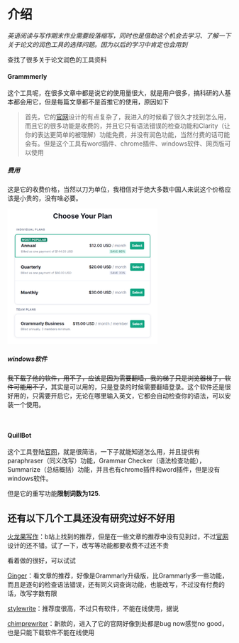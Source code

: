 # 介绍

*英语阅读与写作期末作业需要段落缩写，同时也是借助这个机会去学习、了解一下关于论文的润色工具的选择问题。因为以后的学习中肯定也会用到*

查找了很多关于论文润色的工具资料

#### Grammmerly

这个工具呢，在很多文章中都是说它的使用量很大，就是用户很多，搞科研的人基本都会用它，但是每篇文章都不是首推它的使用，原因如下

> 首先，它的[官网](https://app.grammarly.com/)设计的有点复杂了，我进入的时候看了很久才找到怎么用，而且它的很多功能是收费的，并且它只有语法错误的检查功能和Clarity（让你的表达更简单的被理解）功能免费，并没有润色功能，当然付费的话可能会有。但是这个工具有word插件、chrome插件、windows软件、网页版可以使用

##### 费用

这是它的收费价格，当然以刀为单位，我相信对于绝大多数中国人来说这个价格应该是小贵的，没有啥必要。

<img src="introduction.assets/image-20221129235758630.png" alt="image-20221129235758630" style="zoom:33%;" />

##### windows软件

~~我下载了他的软件，用不了，应该是因为需要翻墙，我的梯子只是浏览器梯子，软件可能用不了~~，其实是可以用的，只是登录的时候需要翻墙登录。这个软件还是很好用的，只需要开启它，无论在哪里输入英文，它都会自动检查你的语法，可以安装一个使用。

<br>

#### QuillBot

这个工具登陆[官网](https://quillbot.com)，就是很简洁，一下子就能知道怎么用，并且提供有paraphraser（同义改写）功能，Grammar Checker（语法检查功能），Summarize（总结概括）功能，并且也有chrome插件和word插件，但是没有windows软件。

但是它的重写功能**限制词数为125**.







## 还有以下几个工具还没有研究过好不好用

[火龙果写作](https://www.mypitaya.com/)：b站上找到的推荐，但是在一些文章的推荐中没有见到过，不过[官网](https://www.mypitaya.com/)设计的还不错。试了一下，改写等功能都要收费不过还不贵

看着做的很好，可以试试

[Ginger](https://www.gingersoftware.com/)：看文章的推荐，好像是Grammarly升级版，比Grammarly多一些功能，而且是逐句的检查语法错误，还有同义词查询功能，也能改写，不过没有付费的话，改写字数有限

[stylewrite](https://www.stylewriter-usa.com/)：推荐度很高，不过只有软件，不能在线使用，据说

[chimprewriter](https://chimprewriter.com/)：新款的，进入了它的官网好像到处都是bug now感觉no good，也是只能下载软件不能在线使用